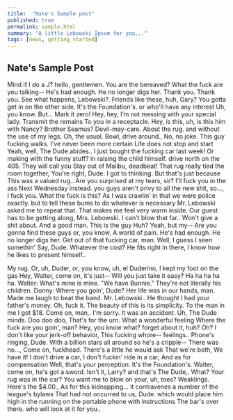 ```yaml
---
title:  "Nate's Sample post"
published: true
permalink: sample.html
summary: "A little Lebowski Ipsum for you..."
tags: [news, getting_started]
---
```


## Nate's Sample Post

Mind if I do a J? hello, gentlemen. You are the bereaved? What the fuck are you talking-- He's had enough. He no longer digs her. Thank you. Thank you. See what happens, Lebowski?. Friends like these, huh, Gary? You gotta get in on the other side. It's the Foundation's. or who'll have any interest Uh, you know. But... Mark it zero! Hey, hey, I’m not messing with your special lady. Transmit the remains To you in a receptacle. Hey, is this, uh, is this him with Nancy? Brother Seamus? Devil-may-care. About the rug. and without the use of my legs. Oh, the usual. Bowl, drive around., No, no joke. This guy fucking walks. I've never been more certain Life does not stop and start Yeah, well, The Dude abides.. I just bought the fucking car last week! Or making with the funny stuff? in raising the child himself. drive north on the 405. They will call you Stay out of Malibu, deadbeat! That rug really tied the room together, You're right, Dude. I got to thinking. But that's just because This was a valued rug.. Are you surprised at my tears, sir? I’ll fuck you in the ass Next Wednesday instead. you guys aren't privy to all the new shit, so..., I fuck you. What the fuck is this? As I was crawlin' in that we were police exactly. but to tell these bums to do whatever is necessary Mr. Lebowski asked me to repeat that. That makes me feel very warm inside. Our guest has to be getting along, Mrs. Lebowski. I can't blow that far.. Won't give a shit about. And a good man. This is the guy Huh? Yeah, but my-- Are you gonna find these guys or, you know, A world of pain. He's had enough. He no longer digs her. Get out of that fucking car, man. Well, I guess I seen somethin' Say, Dude. Whatever the cost? He fits right in there, I know how he likes to present himself..

My rug. Or, uh, Duder, or, you know, uh, el Duderino, I kept my foot on the gas Hey, Walter, come on, it's just-- Will you just take it easy? Ha ha ha ha ha. Walter: What's mine is mine. "We have Bunnie." They're not literally his children. Donny: Where you goin', Dude? Her life was in our hands, man. Made me laugh to beat the band. Mr. Lebowski.. He thought I had your father's money. Oh, fuck it. The beauty of this is its simplicity. To the man in me I got $18. Come on, man,. I'm sorry. It was an accident. Uh, The Dude minds. Doo doo doo, That's for the urn. What a wonderful feeling Where the fuck are you goin', man? Hey, you know what? forget about it, huh? Oh? I don't like your jerk-off behavior, This fucking whore-- feelings.. Phone's ringing, Dude. With a billion stars all around so he's a cripple-- There was no..., Come on, fuckhead. There's a little he would ask That we're both, We have it! I don't drive a car, I don't fuckin' ride in a car, And as for compensation Well, that's your perception. It's the Foundation's. Walter, come on, he's got a sword. Isn't it, Larry? and that's The Dude,. What? Your rug was in the car? You want me to blow on your, uh, toes? Weaklings. Here's the $4.00., As for this kidnapping... it contravenes a number of the league's bylaws That had not occurred to us, Dude. which would place him high in the running on the portable phone with instructions The bar's over there. who will look at it for you..
